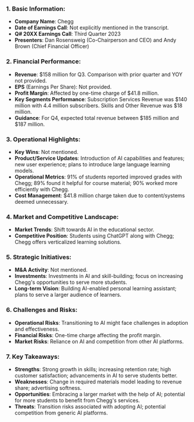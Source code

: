 ### 1. **Basic Information**:

- **Company Name**: Chegg
- **Date of Earnings Call**: Not explicitly mentioned in the transcript.
- **Q# 20XX Earnings Call**: Third Quarter 2023
- **Presenters**: Dan Rosensweig (Co-Chairperson and CEO) and Andy Brown (Chief Financial Officer)

### 2. **Financial Performance**:

- **Revenue**: $158 million for Q3. Comparison with prior quarter and YOY not provided.
- **EPS** (Earnings Per Share): Not provided.
- **Profit Margin**: Affected by one-time charge of $41.8 million.
- **Key Segments Performance**: Subscription Services Revenue was $140 million with 4.4 million subscribers. Skills and Other Revenue was $18 million.
- **Guidance**: For Q4, expected total revenue between $185 million and $187 million.

### 3. **Operational Highlights**:

- **Key Wins**: Not mentioned.
- **Product/Service Updates**: Introduction of AI capabilities and features; new user experience; plans to introduce large language learning models.
- **Operational Metrics**: 91% of students reported improved grades with Chegg; 89% found it helpful for course material; 90% worked more efficiently with Chegg.
- **Cost Management**: $41.8 million charge taken due to content/systems deemed unnecessary.

### 4. **Market and Competitive Landscape**:

- **Market Trends**: Shift towards AI in the educational sector.
- **Competitive Position**: Students using ChatGPT along with Chegg; Chegg offers verticalized learning solutions.

### 5. **Strategic Initiatives**:

- **M&A Activity**: Not mentioned.
- **Investments**: Investments in AI and skill-building; focus on increasing Chegg's opportunities to serve more students.
- **Long-term Vision**: Building AI-enabled personal learning assistant; plans to serve a larger audience of learners.

### 6. **Challenges and Risks**:

- **Operational Risks**: Transitioning to AI might face challenges in adoption and effectiveness.
- **Financial Risks**: One-time charge affecting the profit margin.
- **Market Risks**: Reliance on AI and competition from other AI platforms.

### 7. **Key Takeaways**:

- **Strengths**: Strong growth in skills; increasing retention rate; high customer satisfaction; advancements in AI to serve students better.
- **Weaknesses**: Change in required materials model leading to revenue share; advertising softness.
- **Opportunities**: Embracing a larger market with the help of AI; potential for more students to benefit from Chegg's services.
- **Threats**: Transition risks associated with adopting AI; potential competition from generic AI platforms.
